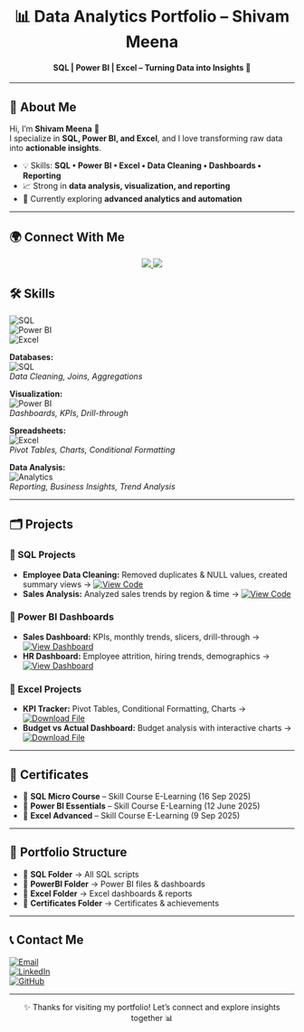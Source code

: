 <div align="center">
 
# 📊 Data Analytics Portfolio – Shivam Meena  

#### SQL | Power BI | Excel – Turning Data into Insights 🚀  
---
</div>

## 👤 About Me  

Hi, I’m **Shivam Meena** 👋  
I specialize in **SQL, Power BI, and Excel**, and I love transforming raw data into **actionable insights**.  

- 💡 Skills: **SQL • Power BI • Excel • Data Cleaning • Dashboards • Reporting**  
- 📈 Strong in **data analysis, visualization, and reporting**  
- 🌱 Currently exploring **advanced analytics and automation**  


---
## 🌍 Connect With Me  

<p align="center">
  <a href="https://www.linkedin.com/in/contact-shivam-meena?utm_source=share&utm_campaign=share_via&utm_content=profile&utm_medium=android_app" target="_blank">
    <img src="https://img.shields.io/badge/LINKEDIN-0077B5?style=for-the-badge&logo=linkedin&logoColor=white" />
  </a>
  <a href="mailto:shivammeena843@gmail.com" target="_blank">
    <img src="https://img.shields.io/badge/EMAIL-D14836?style=for-the-badge&logo=gmail&logoColor=white" />
  </a>
</p>  


## 🛠️ Skills 

![SQL](https://img.shields.io/badge/SQL-4479A1?style=flat&logo=databricks&logoColor=white)  
![Power BI](https://img.shields.io/badge/Power%20BI-F2C811?style=flat&logo=powerbi&logoColor=black)  
![Excel](https://img.shields.io/badge/Excel-217346?style=flat&logo=microsoft-excel&logoColor=white)  

**Databases:**  
![SQL](https://img.shields.io/badge/SQL-4479A1?style=flat&logo=databricks&logoColor=white)  
*Data Cleaning, Joins, Aggregations*  

**Visualization:**  
![Power BI](https://img.shields.io/badge/Power%20BI-F2C811?style=flat&logo=powerbi&logoColor=black)  
*Dashboards, KPIs, Drill-through*  

**Spreadsheets:**  
![Excel](https://img.shields.io/badge/Excel-217346?style=flat&logo=microsoft-excel&logoColor=white)  
*Pivot Tables, Charts, Conditional Formatting*  

**Data Analysis:**  
![Analytics](https://img.shields.io/badge/Data%20Analysis-4CAF50?style=flat&logo=google-analytics&logoColor=white)  
*Reporting, Business Insights, Trend Analysis*  

---

## 🗂 Projects  

### 🔹 SQL Projects  
- **Employee Data Cleaning:** Removed duplicates & NULL values, created summary views → [![View Code](https://img.shields.io/badge/View%20Code-000000?style=for-the-badge&logo=github&logoColor=white)](#)  
- **Sales Analysis:** Analyzed sales trends by region & time →  [![View Code](https://img.shields.io/badge/View%20Code-000000?style=for-the-badge&logo=github&logoColor=white)](#) 

### 🔹 Power BI Dashboards  
- **Sales Dashboard:** KPIs, monthly trends, slicers, drill-through → [![View Dashboard](https://img.shields.io/badge/View%20Code-000000?style=for-the-badge&logo=github&logoColor=white)](#)   
- **HR Dashboard:** Employee attrition, hiring trends, demographics →  [![View Dashboard](https://img.shields.io/badge/View%20Code-000000?style=for-the-badge&logo=github&logoColor=white)](#)   

### 🔹 Excel Projects  
- **KPI Tracker:** Pivot Tables, Conditional Formatting, Charts → [![Download File](https://img.shields.io/badge/View%20Code-000000?style=for-the-badge&logo=github&logoColor=white)](#)  
- **Budget vs Actual Dashboard:** Budget analysis with interactive charts →  [![Download File](https://img.shields.io/badge/View%20Code-000000?style=for-the-badge&logo=github&logoColor=white)](#)  



---

## 📜 Certificates  

- 🏅 **SQL Micro Course** – Skill Course E-Learning (16 Sep 2025)  
- 🏅 **Power BI Essentials** – Skill Course E-Learning (12 June 2025)  
- 🏅 **Excel Advanced** – Skill Course E-Learning (9 Sep 2025)  

---

## 📂 Portfolio Structure  

- 📂 **SQL Folder** → All SQL scripts  
- 📂 **PowerBI Folder** → Power BI files & dashboards  
- 📂 **Excel Folder** → Excel dashboards & reports  
- 📂 **Certificates Folder** → Certificates & achievements  

---

## 📞 Contact Me  

[![Email](https://img.shields.io/badge/Email-D14836?style=for-the-badge&logo=gmail&logoColor=white)](mailto:shivammeena843@gmail.com)  
[![LinkedIn](https://img.shields.io/badge/LinkedIn-0A66C2?style=for-the-badge&logo=linkedin&logoColor=white)](https://www.linkedin.com/in/contact-shivam-meena)  
[![GitHub](https://img.shields.io/badge/GitHub-171515?style=for-the-badge&logo=github&logoColor=white)](https://github.com/YOUR-USERNAME)  

---

<div align="center">

✨ Thanks for visiting my portfolio! Let’s connect and explore insights together 📊  

</div>
